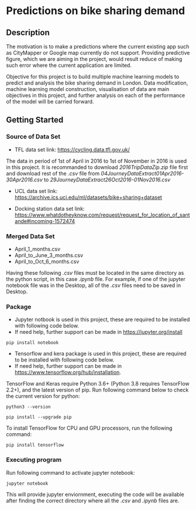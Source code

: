 # Predictions on bike sharing demand

## Description

The motivation is to make a predictions where the current existing app such as CityMapper or Google map currently do not support. Providing predictive figure, which we are aiming in the project, would result reduce of making such error where the current 
application are limited. 

Objective for this project is to build multiple machine learning models to predict and analysis the bike sharing demand in London. Data modification, machine learning model construction, visualisation of data are main objectives in this project, and further analysis on each
of the performance of the model will be carried forward.


## Getting Started

### Source of Data Set

* TFL data set link: https://cycling.data.tfl.gov.uk/

The data in period of 1st of April in 2016 to 1st of November in 2016 is used in this project.
It is recommanded to download _2016TripDataZip.zip_ file first and download rest of the _.csv_ file from _04JourneyDataExtract01Apr2016-30Apr2016.csv_ to _29JourneyDataExtract26Oct2016-01Nov2016.csv_

* UCL data set link: https://archive.ics.uci.edu/ml/datasets/bike+sharing+dataset

* Docking station data set link: https://www.whatdotheyknow.com/request/request_for_location_of_santande#incoming-1572474

### Merged Data Set

* April_1_months.csv
* April_to_June_3_months.csv
* April_to_Oct_6_months.csv


Having these following _.csv_ files must be located in the same directory as the python script, in this case _.ipynb_ file. For example, if one of the jupyter notebook file was in the Desktop, all of the _.csv_ files need to be saved in Desktop.

### Package
* Jupyter notbook is used in this project, these are required to be installed with following code below. 
* If need help, further support can be made in https://jupyter.org/install

```
pip install notebook
```

* Tensorflow and kera package is used in this project, these are required to be installed with following code below.
* If need help, further support can be made in https://www.tensorflow.org/hub/installation.

TensorFlow and Keras require Python 3.6+ (Python 3.8 requires TensorFlow 2.2+), and the latest version of pip. 
Run following command below to check the current version for python:

```
python3 --version
```
```
pip install --upgrade pip
```
To install TensorFlow for CPU and GPU processors, run the following command:
```
pip install tensorflow
```

### Executing program

Run following command to activate jupyter notebook:
```
jupyter notebook
```

This will provide jupyter enviornment, executing the code will be available after finding the correct directory where all the _.csv_ and _.ipynb_ files are.
